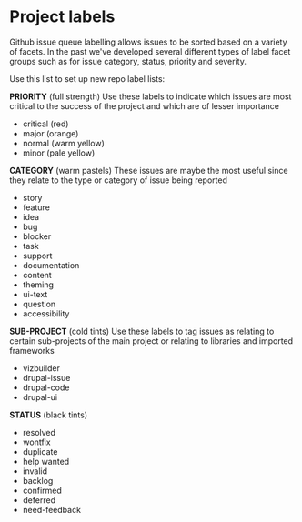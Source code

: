 Project labels
==============

Github issue queue labelling allows issues to be sorted based on a variety of facets. In the past we've developed several different types of label facet groups such as for issue category, status, priority and severity.

Use this list to set up new repo label lists:

**PRIORITY** (full strength)
Use these labels to indicate which issues are most critical to the success of the project and which are of lesser importance

* critical (red)
* major (orange)
* normal (warm yellow)
* minor (pale yellow)

**CATEGORY** (warm pastels)
These issues are maybe the most useful since they relate to the type or category of issue being reported

* story
* feature
* idea
* bug
* blocker
* task
* support
* documentation
* content
* theming
* ui-text
* question
* accessibility

**SUB-PROJECT** (cold tints)
Use these labels to tag issues as relating to certain sub-projects of the main project or relating to libraries and imported frameworks

* vizbuilder
* drupal-issue
* drupal-code
* drupal-ui

**STATUS** (black tints)

* resolved
* wontfix
* duplicate
* help wanted
* invalid
* backlog
* confirmed
* deferred
* need-feedback
